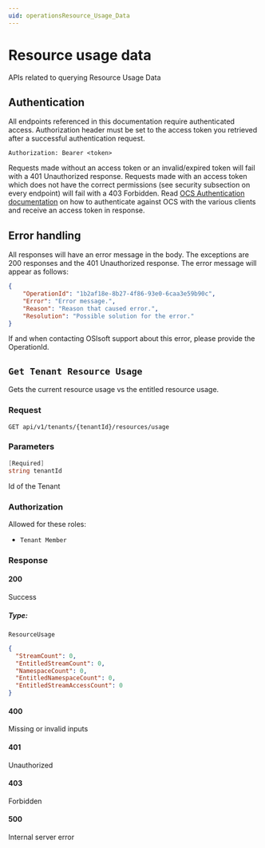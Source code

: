 ```yaml
---
uid: operationsResource_Usage_Data
---
```


# Resource usage data

APIs related to querying Resource Usage Data

## Authentication

All endpoints referenced in this documentation require authenticated access. Authorization header must be set to the access token you retrieved after a successful authentication request.

`Authorization: Bearer <token>`

Requests made without an access token or an invalid/expired token will fail with a 401 Unauthorized response.
Requests made with an access token which does not have the correct permissions (see security subsection on every endpoint) will fail with a 403 Forbidden.
Read [OCS Authentication documentation](https://github.com/osisoft/OSI-Samples-OCS/blob/master/docs/AUTHENTICATION_README.md) on how to authenticate against OCS with the various clients and receive an access token in response.

## Error handling

All responses will have an error message in the body. The exceptions are 200 responses and the 401 Unauthorized response. The error message will appear as follows:

```json
{
    "OperationId": "1b2af18e-8b27-4f86-93e0-6caa3e59b90c", 
    "Error": "Error message.", 
    "Reason": "Reason that caused error.", 
    "Resolution": "Possible solution for the error." 
}
```

If and when contacting OSIsoft support about this error, please provide the OperationId.

## `Get Tenant Resource Usage`

Gets the current resource usage vs the entitled resource usage.

### Request

`GET api/v1/tenants/{tenantId}/resources/usage`

### Parameters

```csharp
[Required]
string tenantId
```

Id of the Tenant

### Authorization

Allowed for these roles:

- `Tenant Member`

### Response

#### 200

Success

##### Type:

 `ResourceUsage`

```json
{
  "StreamCount": 0,
  "EntitledStreamCount": 0,
  "NamespaceCount": 0,
  "EntitledNamespaceCount": 0,
  "EntitledStreamAccessCount": 0
}
```

#### 400

Missing or invalid inputs

#### 401

Unauthorized

#### 403

Forbidden

#### 500

Internal server error


